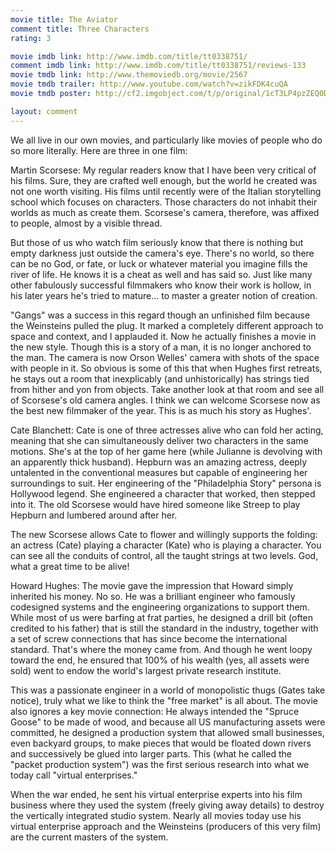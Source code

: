 ```yaml
---
movie title: The Aviator
comment title: Three Characters
rating: 3

movie imdb link: http://www.imdb.com/title/tt0338751/
comment imdb link: http://www.imdb.com/title/tt0338751/reviews-133
movie tmdb link: http://www.themoviedb.org/movie/2567
movie tmdb trailer: http://www.youtube.com/watch?v=zikFDK4cuQA
movie tmdb poster: http://cf2.imgobject.com/t/p/original/1cT3LP4pzZEQ0DLrEL8jdpA8NKd.jpg

layout: comment
---
```


We all live in our own movies, and particularly like movies of people who do so more literally. Here are three in one film:

Martin Scorsese: My regular readers know that I have been very critical of his films. Sure, they are crafted well enough, but the world he created was not one worth visiting. His films until recently were of the Italian storytelling school which focuses on characters. Those characters do not inhabit their worlds as much as create them. Scorsese's camera, therefore, was affixed to people, almost by a visible thread.

But those of us who watch film seriously know that there is nothing but empty darkness just outside the camera's eye. There's no world, so there can be no God, or fate, or luck or whatever material you imagine fills the river of life. He knows it is a cheat as well and has said so. Just like many other fabulously successful filmmakers who know their work is hollow, in his later years he's tried to mature... to master a greater notion of creation.

"Gangs" was a success in this regard though an unfinished film because the Weinsteins pulled the plug. It marked a completely different approach to space and context, and I applauded it. Now he actually finishes a movie in the new style. Though this is a story of a man, it is no longer anchored to the man. The camera is now Orson Welles' camera with shots of the space with people in it. So obvious is some of this that when Hughes first retreats, he stays out a room that inexplicably (and unhistorically) has strings tied from hither and yon from objects. Take another look at that room and see all of Scorsese's old camera angles. I think we can welcome Scorsese now as the best new filmmaker of the year. This is as much his story as Hughes'.

Cate Blanchett: Cate is one of three actresses alive who can fold her acting, meaning that she can simultaneously deliver two characters in the same motions. She's at the top of her game here (while Julianne is devolving with an apparently thick husband). Hepburn was an amazing actress, deeply untalented in the conventional measures but capable of engineering her surroundings to suit. Her engineering of the "Philadelphia Story" persona is Hollywood legend. She engineered a character that worked, then stepped into it. The old Scorsese would have hired someone like Streep to play Hepburn and lumbered around after her. 

The new Scorsese allows Cate to flower and willingly supports the folding: an actress (Cate) playing a character (Kate) who is playing a character. You can see all the conduits of control, all the taught strings at two levels. God, what a great time to be alive!

Howard Hughes: The movie gave the impression that Howard simply inherited his money. No so. He was a brilliant engineer who famously codesigned systems and the engineering organizations to support them. While most of us were barfing at frat parties, he designed a drill bit (often credited to his father) that is still the standard in the industry, together with a set of screw connections that has since become the international standard. That's where the money came from. And though he went loopy toward the end, he ensured that 100% of his wealth (yes, all assets were sold) went to endow the world's largest private research institute. 

This was a passionate engineer in a world of monopolistic thugs (Gates take notice), truly what we like to think the "free market" is all about. The movie also ignores a key movie connection: He always intended the "Spruce Goose" to be made of wood, and because all US manufacturing assets were committed, he designed a production system that allowed small businesses, even backyard groups, to make pieces that would be floated down rivers and successively be glued into larger parts. This (what he called the "packet production system") was the first serious research into what we today call "virtual enterprises."

When the war ended, he sent his virtual enterprise experts into his film business where they used the system (freely giving away details) to destroy the vertically integrated studio system. Nearly all movies today use his virtual enterprise approach and the Weinsteins (producers of this very film) are the current masters of the system.